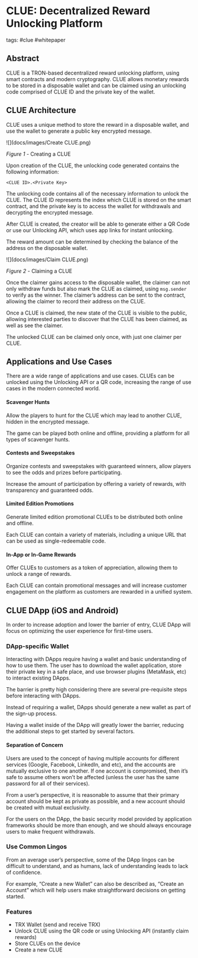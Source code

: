 # CLUE: Decentralized Reward Unlocking Platform
tags: #clue #whitepaper

## Abstract
CLUE is a TRON-based decentralized reward unlocking platform, using smart contracts and modern cryptography. CLUE allows monetary rewards to be stored in a disposable wallet and can be claimed using an unlocking code comprised of CLUE ID and the private key of the wallet.

## CLUE Architecture
CLUE uses a unique method to store the reward in a disposable wallet, and use the wallet to generate a public key encrypted message.

![](docs/images/Create CLUE.png)

*Figure 1* - Creating a CLUE

Upon creation of the CLUE, the unlocking code generated contains the following information:
```
<CLUE ID>.<Private Key>
```

The unlocking code contains all of the necessary information to unlock the CLUE. The CLUE ID represents the index which CLUE is stored on the smart contract, and the private key is to access the wallet for withdrawals and decrypting the encrypted message.

After CLUE is created, the creator will be able to generate either a QR Code or use our Unlocking API, which uses app links for instant unlocking.

The reward amount can be determined by checking the balance of the address on the disposable wallet.

![](docs/images/Claim CLUE.png)

*Figure 2* - Claiming a CLUE

Once the claimer gains access to the disposable wallet, the claimer can not only withdraw funds but also mark the CLUE as claimed, using  `msg.sender` to verify as the winner. The claimer’s address can be sent to the contract, allowing the claimer to record their address on the CLUE.

Once a CLUE is claimed, the new state of the CLUE is visible to the public, allowing interested parties to discover that the CLUE has been claimed, as well as see the claimer.

The unlocked CLUE can be claimed only once, with just one claimer per CLUE.

## Applications and Use Cases
There are a wide range of applications and use cases. CLUEs can be unlocked using the Unlocking API or a QR code, increasing the range of use cases in the modern connected world.

#### Scavenger Hunts
Allow the players to hunt for the CLUE which may lead to another CLUE, hidden in the encrypted message.

The game can be played both online and offline, providing a platform for all types of scavenger hunts.

#### Contests and Sweepstakes
Organize contests and sweepstakes with guaranteed winners, allow players to see the odds and prizes before participating.

Increase the amount of participation by offering a variety of rewards, with transparency and guaranteed odds.

#### Limited Edition Promotions
Generate limited edition promotional CLUEs to be distributed both online and offline.

Each CLUE can contain a variety of materials, including a unique URL that can be used as single-redeemable code.

#### In-App or In-Game Rewards
Offer CLUEs to customers as a token of appreciation, allowing them to unlock a range of rewards.

Each CLUE can contain promotional messages and will increase customer engagement on the platform as customers are rewarded in a unified system.

## CLUE DApp (iOS and Android)
In order to increase adoption and lower the barrier of entry, CLUE DApp will focus on optimizing the user experience for first-time users.

### DApp-specific Wallet
Interacting with DApps require having a wallet and basic understanding of how to use them. The user has to download the wallet application, store their private key in a safe place, and use browser plugins (MetaMask, etc) to interact existing DApps.

The barrier is pretty high considering there are several pre-requisite steps before interacting with DApps.

Instead of requiring a wallet, DApps should generate a new wallet as part of the sign-up process.

Having a wallet inside of the DApp will greatly lower the barrier, reducing the additional steps to get started by several factors.

#### Separation of Concern
Users are used to the concept of having multiple accounts for different services (Google, Facebook, LinkedIn, and etc), and the accounts are mutually exclusive to one another. If one account is compromised, then it’s safe to assume others won’t be affected (unless the user has the same password for all of their services).

From a user’s perspective, it is reasonable to assume that their primary account should be kept as private as possible, and a new account should be created with mutual exclusivity.

For the users on the DApp, the basic security model provided by application frameworks should be more than enough, and we should always encourage users to make frequent withdrawals.

### Use Common Lingos
From an average user’s perspective, some of the DApp lingos can be difficult to understand, and as humans, lack of understanding leads to lack of confidence.

For example, “Create a new Wallet” can also be described as, “Create an Account” which will help users make straightforward decisions on getting started.

### Features
  - TRX Wallet (send and receive TRX)
  - Unlock CLUE using the QR code or using Unlocking API (instantly claim rewards)
  - Store CLUEs on the device
  - Create a new CLUE
